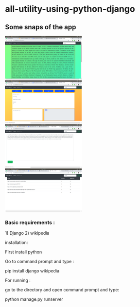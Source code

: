 # all-utility-using-python-django

<h2>Some snaps of the app</h2>
<img src="https://github.com/Abhishek-st/all-utility-using-python-django/blob/master/assets/Screenshot%20from%202020-07-27%2012-39-52.png" width="50%"/>
<img src="https://github.com/Abhishek-st/all-utility-using-python-django/blob/master/assets/Screenshot%20from%202020-07-27%2012-39-29.png" width="50%"/>
<img src="https://github.com/Abhishek-st/all-utility-using-python-django/blob/master/assets/Screenshot%20from%202020-07-27%2012-40-20.png" width="50%"/>
<img src="https://github.com/Abhishek-st/all-utility-using-python-django/blob/master/assets/Screenshot%20from%202020-07-27%2012-40-26.png" width="50%"/>
<H3>Basic requirements : </H3>
1) Django
2) wikipedia

installation:

First install python

Go to command prompt and type :
 
pip install django wikipedia


For running : 


go to the directory and open command prompt and type:

python manage.py runserver

